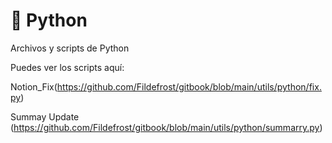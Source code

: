 # 🐍 Python

Archivos y scripts de Python

Puedes ver los scripts aquí:

Notion\_Fix(https://github.com/Fildefrost/gitbook/blob/main/utils/python/fix.py)

Summay Update (https://github.com/Fildefrost/gitbook/blob/main/utils/python/summarry.py)

